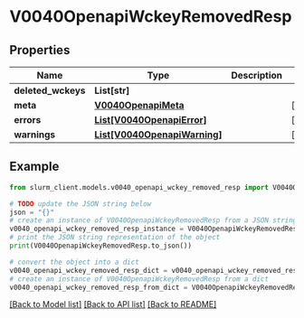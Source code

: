 # V0040OpenapiWckeyRemovedResp


## Properties

Name | Type | Description | Notes
------------ | ------------- | ------------- | -------------
**deleted_wckeys** | **List[str]** |  | 
**meta** | [**V0040OpenapiMeta**](V0040OpenapiMeta.md) |  | [optional] 
**errors** | [**List[V0040OpenapiError]**](V0040OpenapiError.md) |  | [optional] 
**warnings** | [**List[V0040OpenapiWarning]**](V0040OpenapiWarning.md) |  | [optional] 

## Example

```python
from slurm_client.models.v0040_openapi_wckey_removed_resp import V0040OpenapiWckeyRemovedResp

# TODO update the JSON string below
json = "{}"
# create an instance of V0040OpenapiWckeyRemovedResp from a JSON string
v0040_openapi_wckey_removed_resp_instance = V0040OpenapiWckeyRemovedResp.from_json(json)
# print the JSON string representation of the object
print(V0040OpenapiWckeyRemovedResp.to_json())

# convert the object into a dict
v0040_openapi_wckey_removed_resp_dict = v0040_openapi_wckey_removed_resp_instance.to_dict()
# create an instance of V0040OpenapiWckeyRemovedResp from a dict
v0040_openapi_wckey_removed_resp_from_dict = V0040OpenapiWckeyRemovedResp.from_dict(v0040_openapi_wckey_removed_resp_dict)
```
[[Back to Model list]](../README.md#documentation-for-models) [[Back to API list]](../README.md#documentation-for-api-endpoints) [[Back to README]](../README.md)


